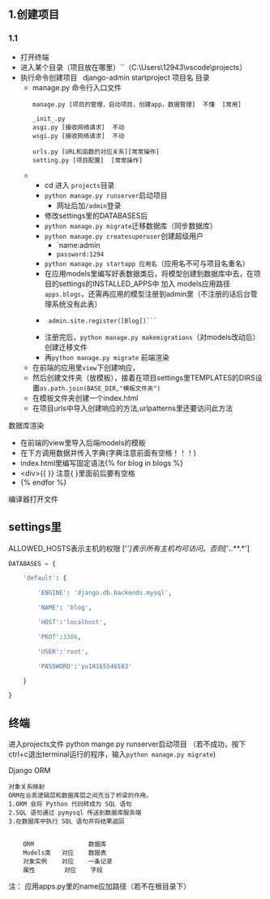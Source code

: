 ## 1.创建项目
### 1.1
- 打开终端
- 进入某个目录（项目放在哪里）``（C:\Users\12943\vscode\projects）
- 执行命令创建项目``
  `` django-admin startproject 项目名  目录
	- manage.py 命令行入口文件
		``` 
		manage.py [项目的管理，启动项目，创建app，数据管理]  不懂  [常用]
		
		_init_.py
		asgi.py [接收网络请求]  不动
		wsgi.py [接收网络请求]  不动
		
		urls.py [URL和函数的对应关系][常常操作]
		setting.py [项目配置]  [常常操作]
		
	- 
		- cd 进入 `projects`目录
		- `python manage.py runserver`启动项目
			- 网址后加`/admin`登录
		- 修改settings里的DATABASES后 
		- `python manage.py migrate`迁移数据库（同步数据库）
		- `python manage.py createsuperuser`创建超级用户
			- `name:admin
			- `password:1294`
		- `python manage.py startapp 应用名`（应用名不可与项目名重名）
		- 在应用models里编写好表数据类后，将模型创建到数据库中去，在项目的settings的INSTALLED_APPS中  加入 models应用路径`apps.blogs`，还需再应用的模型注册到admin里（不注册的话后台管理系统没有此表）
		- ```from apps.blogs.models import Blog
		   admin.site.register([Blog])```
		- 注册完后，`python manage.py makemigrations`（对models改动后）创建迁移文件
		- 再`python manage.py migrate`
	前端渲染
	- 在前端的应用里`view`下创建响应，
	- 然后创建文件夹（放模板），接着在项目settings里TEMPLATES的DIRS设置`os.path.join(BASE_DIR,"模板文件夹")`
	- 在模板文件夹创建一个index.html
	- 在项目urls中导入创建响应的方法,urlpatterns里还要访问此方法

数据库渲染
- 在前端的view里导入后端models的模板
- 在下方调用数据并传入字典(字典注意前面有空格！！！)
- index.html里编写固定语法{% for blog in blogs %}
-  \<div>{{  }}</div>     注意{  }里面前后要有空格
- {% endfor %}

编译器打开文件
 
## settings里
ALLOWED_HOSTS表示主机的权限
['*']表示所有主机均可访问。否则['***.**.**.*']

```python
DATABASES = {

    'default': {

        'ENGINE': 'django.db.backends.mysql',

        'NAME': 'blog',

        'HOST':'localhost',

        'PROT':3306,

        'USER':'root',

        'PASSWORD':'yu18165546583'

    }

}
```
## 终端
进入projects文件 python mange.py runserver启动项目
（若不成功，按下ctrl+c退出terminal运行的程序，输入`python manage.py migrate`)

Django ORM
```
对象关系映射
ORM在业务逻辑层和数据库层之间充当了桥梁的作用。
1.ORM 会将 Python 代码转成为 SQL 语句
2.SQL 语句通过 pymysql 传送到数据库服务端
3.在数据库中执行 SQL 语句并将结果返回


	ORM               数据库
	Models类   对应    数据表
	对象实例    对应    一条记录
	属性        对应    字段
```



注：
应用apps.py里的name应加路径（若不在根目录下）